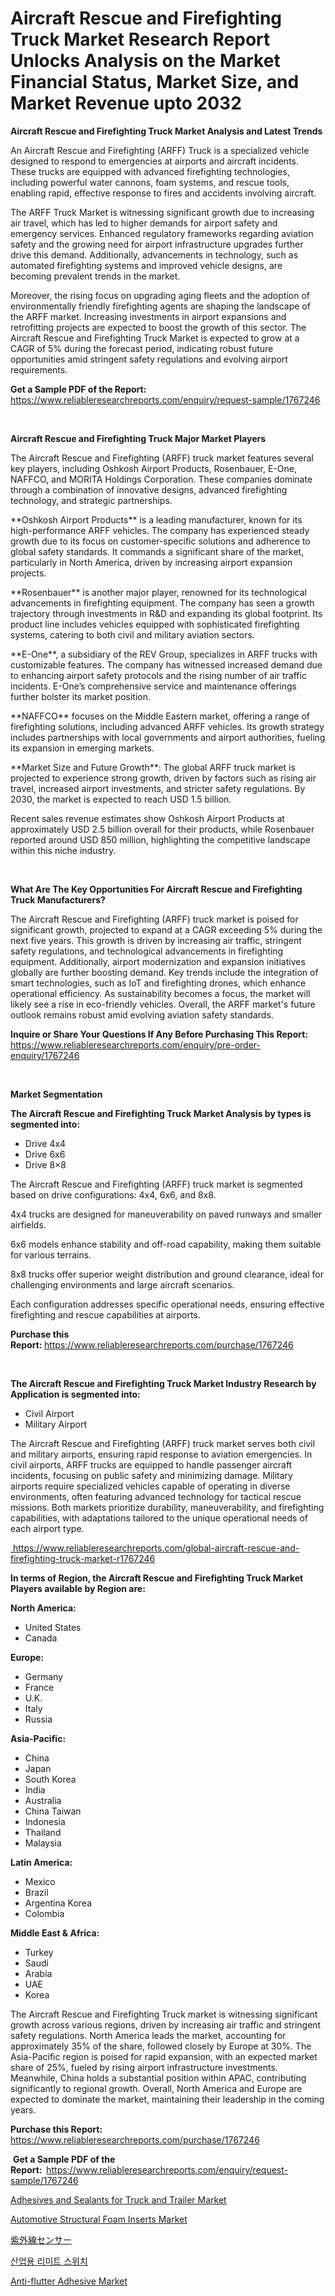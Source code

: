 <p><h1>Aircraft Rescue and Firefighting Truck Market Research Report Unlocks Analysis on the Market Financial Status, Market Size, and Market Revenue upto 2032</h1></p><p><strong>Aircraft Rescue and Firefighting Truck Market Analysis and Latest Trends</strong></p>
<p><p>An Aircraft Rescue and Firefighting (ARFF) Truck is a specialized vehicle designed to respond to emergencies at airports and aircraft incidents. These trucks are equipped with advanced firefighting technologies, including powerful water cannons, foam systems, and rescue tools, enabling rapid, effective response to fires and accidents involving aircraft.</p><p>The ARFF Truck Market is witnessing significant growth due to increasing air travel, which has led to higher demands for airport safety and emergency services. Enhanced regulatory frameworks regarding aviation safety and the growing need for airport infrastructure upgrades further drive this demand. Additionally, advancements in technology, such as automated firefighting systems and improved vehicle designs, are becoming prevalent trends in the market.</p><p>Moreover, the rising focus on upgrading aging fleets and the adoption of environmentally friendly firefighting agents are shaping the landscape of the ARFF market. Increasing investments in airport expansions and retrofitting projects are expected to boost the growth of this sector. The Aircraft Rescue and Firefighting Truck Market is expected to grow at a CAGR of 5% during the forecast period, indicating robust future opportunities amid stringent safety regulations and evolving airport requirements.</p></p>
<p><strong>Get a Sample PDF of the Report:&nbsp;</strong> <a href="https://www.reliableresearchreports.com/enquiry/request-sample/1767246?utm_campaign=38&utm_medium=2&utm_source=Github&utm_content=ia&utm_term=31032025&utm_id=aircraft-rescue-and-firefighting-truck">https://www.reliableresearchreports.com/enquiry/request-sample/1767246</a></p>
<p>&nbsp;</p>
<p><strong>Aircraft Rescue and Firefighting Truck Major Market Players</strong></p>
<p><p>The Aircraft Rescue and Firefighting (ARFF) truck market features several key players, including Oshkosh Airport Products, Rosenbauer, E-One, NAFFCO, and MORITA Holdings Corporation. These companies dominate through a combination of innovative designs, advanced firefighting technology, and strategic partnerships.</p><p>**Oshkosh Airport Products** is a leading manufacturer, known for its high-performance ARFF vehicles. The company has experienced steady growth due to its focus on customer-specific solutions and adherence to global safety standards. It commands a significant share of the market, particularly in North America, driven by increasing airport expansion projects.</p><p>**Rosenbauer** is another major player, renowned for its technological advancements in firefighting equipment. The company has seen a growth trajectory through investments in R&D and expanding its global footprint. Its product line includes vehicles equipped with sophisticated firefighting systems, catering to both civil and military aviation sectors.</p><p>**E-One**, a subsidiary of the REV Group, specializes in ARFF trucks with customizable features. The company has witnessed increased demand due to enhancing airport safety protocols and the rising number of air traffic incidents. E-One’s comprehensive service and maintenance offerings further bolster its market position.</p><p>**NAFFCO** focuses on the Middle Eastern market, offering a range of firefighting solutions, including advanced ARFF vehicles. Its growth strategy includes partnerships with local governments and airport authorities, fueling its expansion in emerging markets.</p><p>**Market Size and Future Growth**: The global ARFF truck market is projected to experience strong growth, driven by factors such as rising air travel, increased airport investments, and stricter safety regulations. By 2030, the market is expected to reach USD 1.5 billion.</p><p>Recent sales revenue estimates show Oshkosh Airport Products at approximately USD 2.5 billion overall for their products, while Rosenbauer reported around USD 850 million, highlighting the competitive landscape within this niche industry.</p></p>
<p>&nbsp;</p>
<p><strong>What Are The Key Opportunities For Aircraft Rescue and Firefighting Truck Manufacturers?</strong></p>
<p><p>The Aircraft Rescue and Firefighting (ARFF) truck market is poised for significant growth, projected to expand at a CAGR exceeding 5% during the next five years. This growth is driven by increasing air traffic, stringent safety regulations, and technological advancements in firefighting equipment. Additionally, airport modernization and expansion initiatives globally are further boosting demand. Key trends include the integration of smart technologies, such as IoT and firefighting drones, which enhance operational efficiency. As sustainability becomes a focus, the market will likely see a rise in eco-friendly vehicles. Overall, the ARFF market's future outlook remains robust amid evolving aviation safety standards.</p></p>
<p><strong>Inquire or Share Your Questions If Any Before Purchasing This Report:</strong> <a href="https://www.reliableresearchreports.com/enquiry/pre-order-enquiry/1767246?utm_campaign=38&utm_medium=2&utm_source=Github&utm_content=ia&utm_term=31032025&utm_id=aircraft-rescue-and-firefighting-truck">https://www.reliableresearchreports.com/enquiry/pre-order-enquiry/1767246</a></p>
<p>&nbsp;</p>
<p><strong>Market Segmentation</strong></p>
<p><strong>The Aircraft Rescue and Firefighting Truck Market Analysis by types is segmented into:</strong></p>
<p><ul><li>Drive 4x4</li><li>Drive 6x6</li><li>Drive 8×8</li></ul></p>
<p><p>The Aircraft Rescue and Firefighting (ARFF) truck market is segmented based on drive configurations: 4x4, 6x6, and 8x8. </p><p>4x4 trucks are designed for maneuverability on paved runways and smaller airfields. </p><p>6x6 models enhance stability and off-road capability, making them suitable for various terrains. </p><p>8x8 trucks offer superior weight distribution and ground clearance, ideal for challenging environments and large aircraft scenarios. </p><p>Each configuration addresses specific operational needs, ensuring effective firefighting and rescue capabilities at airports.</p></p>
<p><strong>Purchase this Report:&nbsp;</strong><a href="https://www.reliableresearchreports.com/purchase/1767246?utm_campaign=38&utm_medium=2&utm_source=Github&utm_content=ia&utm_term=31032025&utm_id=aircraft-rescue-and-firefighting-truck">https://www.reliableresearchreports.com/purchase/1767246</a></p>
<p>&nbsp;</p>
<p><strong>The Aircraft Rescue and Firefighting Truck Market Industry Research by Application is segmented into:</strong></p>
<p><ul><li>Civil Airport</li><li>Military Airport</li></ul></p>
<p><p>The Aircraft Rescue and Firefighting (ARFF) truck market serves both civil and military airports, ensuring rapid response to aviation emergencies. In civil airports, ARFF trucks are equipped to handle passenger aircraft incidents, focusing on public safety and minimizing damage. Military airports require specialized vehicles capable of operating in diverse environments, often featuring advanced technology for tactical rescue missions. Both markets prioritize durability, maneuverability, and firefighting capabilities, with adaptations tailored to the unique operational needs of each airport type.</p></p>
<p><a href="https://www.reliableresearchreports.com/global-aircraft-rescue-and-firefighting-truck-market-r1767246?utm_campaign=38&utm_medium=2&utm_source=Github&utm_content=ia&utm_term=31032025&utm_id=aircraft-rescue-and-firefighting-truck">&nbsp;https://www.reliableresearchreports.com/global-aircraft-rescue-and-firefighting-truck-market-r1767246</a></p>
<p><strong>In terms of Region, the Aircraft Rescue and Firefighting Truck Market Players available by Region are:</strong></p>
<p>
    <p> <strong> North America: </strong>
        <ul>
            <li>United States</li>
            <li>Canada</li>
        </ul>
        </p> 
    <p> <strong> Europe: </strong>
        <ul>
            <li>Germany</li>
            <li>France</li>
            <li>U.K.</li>
            <li>Italy</li>
            <li>Russia</li>
        </ul>
        </p> 
    <p> <strong> Asia-Pacific: </strong>
        <ul>
            <li>China</li>
            <li>Japan</li>
            <li>South Korea</li>
            <li>India</li>
            <li>Australia</li>
            <li>China Taiwan</li>
            <li>Indonesia</li>
            <li>Thailand</li>
            <li>Malaysia</li>
        </ul>
        </p> 
    <p> <strong> Latin America: </strong>
        <ul>
            <li>Mexico</li>
            <li>Brazil</li>
            <li>Argentina Korea</li>
            <li>Colombia</li>
        </ul>
        </p> 
    <p> <strong> Middle East & Africa: </strong>
        <ul>
            <li>Turkey</li>
            <li>Saudi</li>
            <li>Arabia</li>
            <li>UAE</li>
            <li>Korea</li>
        </ul>
    </p>
    </p>
<p><p>The Aircraft Rescue and Firefighting Truck market is witnessing significant growth across various regions, driven by increasing air traffic and stringent safety regulations. North America leads the market, accounting for approximately 35% of the share, followed closely by Europe at 30%. The Asia-Pacific region is poised for rapid expansion, with an expected market share of 25%, fueled by rising airport infrastructure investments. Meanwhile, China holds a substantial position within APAC, contributing significantly to regional growth. Overall, North America and Europe are expected to dominate the market, maintaining their leadership in the coming years.</p></p>
<p><strong>Purchase this Report: </strong><a href="https://www.reliableresearchreports.com/purchase/1767246?utm_campaign=38&utm_medium=2&utm_source=Github&utm_content=ia&utm_term=31032025&utm_id=aircraft-rescue-and-firefighting-truck">https://www.reliableresearchreports.com/purchase/1767246</a></p>
<p>&nbsp;<strong>Get a Sample PDF of the Report:&nbsp;&nbsp;</strong><a href="https://www.reliableresearchreports.com/enquiry/request-sample/1767246?utm_campaign=38&utm_medium=2&utm_source=Github&utm_content=ia&utm_term=31032025&utm_id=aircraft-rescue-and-firefighting-truck">https://www.reliableresearchreports.com/enquiry/request-sample/1767246</a></p>
<p><strong></strong></p>
<p><p><a href="https://github.com/widlerumland/Market-Research-Report-List-1/blob/main/adhesives-and-sealants-for-truck-and-trailer-market.md?utm_campaign=38&utm_medium=2&utm_source=Github&utm_content=ia&utm_term=31032025&utm_id=aircraft-rescue-and-firefighting-truck">Adhesives and Sealants for Truck and Trailer Market</a></p><p><a href="https://github.com/gummaarmel83/Market-Research-Report-List-1/blob/main/automotive-structural-foam-inserts-market.md?utm_campaign=38&utm_medium=2&utm_source=Github&utm_content=ia&utm_term=31032025&utm_id=aircraft-rescue-and-firefighting-truck">Automotive Structural Foam Inserts Market</a></p><p><a href="https://github.com/mohamedbakry57/Market-Research-Report-List-7/blob/main/674452850948.md?utm_campaign=38&utm_medium=2&utm_source=Github&utm_content=ia&utm_term=31032025&utm_id=aircraft-rescue-and-firefighting-truck">紫外線センサー</a></p><p><a href="https://github.com/laholand/Market-Research-Report-List-7/blob/main/328521251103.md?utm_campaign=38&utm_medium=2&utm_source=Github&utm_content=ia&utm_term=31032025&utm_id=aircraft-rescue-and-firefighting-truck">산업용 리미트 스위치</a></p><p><a href="https://github.com/uldularido/Market-Research-Report-List-1/blob/main/anti-flutter-adhesive-market.md?utm_campaign=38&utm_medium=2&utm_source=Github&utm_content=ia&utm_term=31032025&utm_id=aircraft-rescue-and-firefighting-truck">Anti-flutter Adhesive Market</a></p></p>
